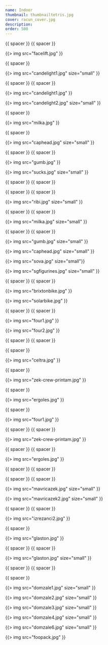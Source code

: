 ```yaml
---
name: Indoor
thumbnail: thumbnailtetris.jpg
cover: racun_cover.jpg
description: 
order: 500
---
```


{{ spacer }} {{ spacer }}

{{> img src="facelift.jpg" }}

{{ spacer }}

{{> img src="candelight1.jpg" size="small" }}

{{ spacer }} {{ spacer }}

{{> img src="candelight1.jpg" }}

{{> img src="candelight2.jpg" size="small" }}

{{ spacer }}

{{> img src="milka.jpg" }}

{{ spacer }}

{{> img src="caphead.jpg" size="small" }}

{{ spacer }} {{ spacer }}

{{> img src="gumb.jpg" }}

{{> img src="sucks.jpg" size="small" }}

{{ spacer }} {{ spacer }}

{{ spacer }} {{ spacer }}

{{> img src="ribi.jpg" size="small" }}

{{ spacer }} {{ spacer }}

{{> img src="milka.jpg" size="small" }}

{{ spacer }} {{ spacer }}

{{> img src="gumb.jpg" size="small" }}

{{> img src="caphead.jpg" size="small" }}

{{> img src="sova.jpg" size="small"}}

{{> img src="sgfigurines.jpg" size="small" }}

{{ spacer }} {{ spacer }}

{{> img src="brixtonbike.jpg" }}

{{> img src="solarbike.jpg" }}

{{ spacer }} {{ spacer }}

{{> img src="four1.jpg" }}

{{> img src="four2.jpg" }}

{{ spacer }} {{ spacer }}

{{ spacer }}

{{> img src="celtra.jpg" }}

{{ spacer }}

{{> img src="zek-crew-printam.jpg" }}

{{ spacer }}

{{> img src="ergoles.jpg" }}

{{ spacer }}

{{> img src="four1.jpg" }}

{{ spacer }} {{ spacer }}

{{> img src="zek-crew-printam.jpg" }}

{{ spacer }} {{ spacer }}

{{> img src="ergoles.jpg" }}

{{ spacer }} {{ spacer }}

{{ spacer }} {{ spacer }}

{{> img src="mavricazek.jpg" size="small" }}

{{> img src="mavricazek2.jpg" size="small" }}

{{ spacer }} {{ spacer }}

{{> img src="izrezanci2.jpg" }}

{{ spacer }}

{{> img src="glaston.jpg" }}

{{ spacer }} {{ spacer }}

{{> img src="glaston.jpg" size="small" }}

{{ spacer }} {{ spacer }}

{{ spacer }}

{{> img src="domzale1.jpg" size="small" }}

{{> img src="domzale2.jpg" size="small" }}

{{> img src="domzale3.jpg" size="small" }}

{{> img src="domzale4.jpg" size="small" }}

{{> img src="domzale6.jpg" size="small" }}

{{> img src="foopack.jpg" }}